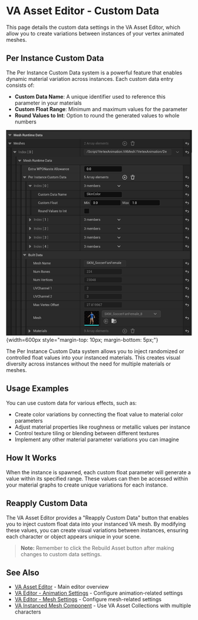 # VA Asset Editor - Custom Data

This page details the custom data settings in the VA Asset Editor, which allow you to create variations between instances of your vertex animated meshes.

## Per Instance Custom Data

The Per Instance Custom Data system is a powerful feature that enables dynamic material variation across instances. Each custom data entry consists of:

- **Custom Data Name**: A unique identifier used to reference this parameter in your materials
- **Custom Float Range**: Minimum and maximum values for the parameter
- **Round Values to Int**: Option to round the generated values to whole numbers

![Mesh Runtime Data](assets/vacollect_mesh_runtime.jpg){width=600px style="margin-top: 10px; margin-bottom: 5px;"}

The Per Instance Custom Data system allows you to inject randomized or controlled float values into your instanced materials. This creates visual diversity across instances without the need for multiple materials or meshes.

## Usage Examples

You can use custom data for various effects, such as:

- Create color variations by connecting the float value to material color parameters
- Adjust material properties like roughness or metallic values per instance
- Control texture tiling or blending between different textures
- Implement any other material parameter variations you can imagine

## How It Works

When the instance is spawned, each custom float parameter will generate a value within its specified range. These values can then be accessed within your material graphs to create unique variations for each instance.

## Reapply Custom Data

The VA Asset Editor provides a "Reapply Custom Data" button that enables you to inject custom float data into your instanced VA mesh. By modifying these values, you can create visual variations between instances, ensuring each character or object appears unique in your scene.

> **Note:** Remember to click the Rebuild Asset button after making changes to custom data settings.

## See Also

- [VA Asset Editor](va-asset-editor.md) - Main editor overview
- [VA Editor - Animation Settings](va-asset-editor-animation.md) - Configure animation-related settings
- [VA Editor - Mesh Settings](va-asset-editor-mesh.md) - Configure mesh-related settings
- [VA Instanced Mesh Component](vertex-anim-instanced-mesh-component.md) - Use VA Asset Collections with multiple characters
